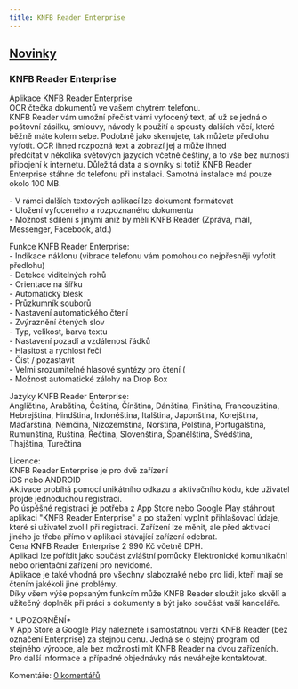 ```yaml
---
title: KNFB Reader Enterprise
---
```

## [Novinky](index.php)

### KNFB Reader Enterprise

Aplikace KNFB Reader Enterprise  
OCR čtečka dokumentů ve vašem chytrém telefonu.  
KNFB Reader vám umožní přečíst vámi vyfocený text, ať už se jedná o poštovní zásilku, smlouvy, návody k použití a spousty dalších věcí, které běžně máte kolem sebe. Podobně jako skenujete, tak můžete předlohu vyfotit. OCR ihned rozpozná text a zobrazí jej a může ihned  
předčítat v několika světových jazycích včetně češtiny, a to vše bez nutnosti připojení k internetu. Důležitá data a slovníky si totiž KNFB Reader Enterprise stáhne do telefonu při instalaci. Samotná instalace má pouze okolo 100 MB.  
  
\- V rámci dalších textových aplikací lze dokument formátovat  
\- Uložení vyfoceného a rozpoznaného dokumentu  
\- Možnost sdílení s jinými aniž by měli KNFB Reader (Zpráva, mail, Messenger, Facebook, atd.)  
  
Funkce KNFB Reader Enterprise:  
\- Indikace náklonu (vibrace telefonu vám pomohou co nejpřesněji vyfotit předlohu)  
\- Detekce viditelných rohů  
\- Orientace na šířku  
\- Automatický blesk  
\- Průzkumník souborů  
\- Nastavení automatického čtení  
\- Zvýraznění čtených slov  
\- Typ, velikost, barva textu  
\- Nastavení pozadí a vzdálenost řádků  
\- Hlasitost a rychlost řeči  
\- Číst / pozastavit  
\- Velmi srozumitelné hlasové syntézy pro čtení (  
\- Možnost automatické zálohy na Drop Box  
  
Jazyky KNFB Reader Enterprise:  
Angličtina, Arabština, Čeština, Čínština, Dánština, Finština, Francouzština, Hebrejština, Hindština, Indonéština, Italština, Japonština, Korejština, Maďarština, Němčina, Nizozemština, Norština, Polština, Portugalština, Rumunština, Ruština, Řečtina, Slovenština, Španělština, Švédština, Thajština, Turečtina  
  
Licence:  
KNFB Reader Enterprise je pro dvě zařízení  
iOS nebo ANDROID  
Aktivace probíhá pomocí unikátního odkazu a aktivačního kódu, kde uživatel projde jednoduchou registrací.  
Po úspěšné registraci je potřeba z App Store nebo Google Play stáhnout aplikaci "KNFB Reader Enterprise" a po stažení vyplnit přihlašovací údaje, které si uživatel zvolil při registraci. Zařízení lze měnit, ale před aktivací jiného je třeba přímo v aplikaci stávající zařízení odebrat.  
Cena KNFB Reader Enterprise 2 990 Kč včetně DPH.  
Aplikaci lze pořídit jako součást zvláštní pomůcky Elektronické komunikační nebo orientační zařízení pro nevidomé.  
Aplikace je také vhodná pro všechny slabozraké nebo pro lidi, kteří mají se čtením jakékoli jiné problémy.  
Díky všem výše popsaným funkcím může KNFB Reader sloužit jako skvělí a užitečný doplněk při práci s dokumenty a být jako součást vaší kanceláře.  
  
  
\* UPOZORNĚNÍ*  
V App Store a Google Play naleznete i samostatnou verzi KNFB Reader (bez označení Enterprise) za stejnou cenu. Jedná se o stejný program od stejného výrobce, ale bez možnosti mít KNFB Reader na dvou zařízeních.  
Pro další informace a případné objednávky nás neváhejte kontaktovat.

  
  

Komentáře: [0 komentářů](komentare.php?typ2=0&id=67)